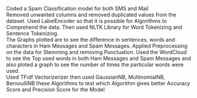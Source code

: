 Coded a Spam Classification model for both SMS and Mail
<br>
Removed unwanted columns and removed duplicated values from the dataset. Used LabelEncoder so that it is possible for Algorithms to Comprehend the data. Then used NLTK Library for Word Tokenizing and Sentence Tokenizing.
<br> 
The Graphs plotted are to see the difference in sentences, words and characters in Ham Messages and Spam Messages. Applied Preprocessing on the data for Stemming and removing Punctuation. Used the WordCloud to see the Top used words in both Ham Messages and Spam Messages and also ploted a graph to see the number of times the particular words were used.
<br>
Used TFidf Vectorizerizer then used GaussianNB, MultinomialNB, BernoulliNB these Algorithms to test which Algorithm gives better Accuracy Score and Precision Score for the Model
